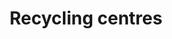 ---
schema: default
title: Recycling centres
organization: Aberdeenshire Council
notes: >-
    
resources:
  - name: Recycling centres KMZ
  - url: >-
      https://online.aberdeenshire.gov.uk/apps/OpenData/kml/recycling_centres.kmz
  - format: KMZ
license: Open Government Licence 3.0 (United Kingdom)
category:


  - Recyclingmaintainer: Aberdeenshire Council
maintainer_email: someone@example.com
---